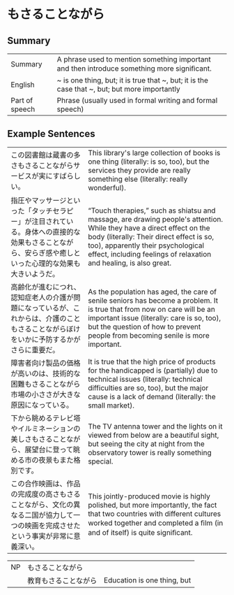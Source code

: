 # もさることながら

## Summary

<table><tr>   <td>Summary</td>   <td>A phrase used to mention something important and then introduce something more signiﬁcant.</td></tr><tr>   <td>English</td>   <td>~ is one thing, but; it is true that ~, but; it is the case that ~, but; but more importantly</td></tr><tr>   <td>Part of speech</td>   <td>Phrase (usually used in formal writing and formal speech)</td></tr></table>

## Example Sentences

<table><tr>   <td>この図書館は蔵書の多さもさることながらサービスが実にすばらしい。</td>   <td>This library's large collection of books is one thing (literally: is so, too), but the services they provide are really something else (literally: really wonderful).</td></tr><tr>   <td>指圧やマッサージといった「タッチセラピー」が注目されている。身体への直接的な効果もさることながら、安らぎ感や癒しといった心理的な効果も大きいようだ。</td>   <td>“Touch therapies,” such as shiatsu and massage, are drawing people's attention. While they have a direct effect on the body (literally: Their direct effect is so, too), apparently their psychological effect, including feelings of relaxation and healing, is also great.</td></tr><tr>   <td>高齢化が進むにつれ、認知症老人の介護が問題になっているが、これからは、介護のこともさることながらぼけをいかに予防するかがさらに重要だ。</td>   <td>As the population has aged, the care of senile seniors has become a problem. It is true that from now on care will be an important issue (literally: care is so, too), but the question of how to prevent people from becoming senile is more important.</td></tr><tr>   <td>障害者向け製品の価格が高いのは、技術的な困難もさることながら市場の小ささが大きな原因になっている。</td>   <td>It is true that the high price of products for the handicapped is (partially) due to technical issues (literally: technical difficulties are so, too), but the major cause is a lack of demand (literally: the small market).</td></tr><tr>   <td>下から眺めるテレビ塔やイルミネーションの美しさもさることながら、展望台に登って眺める市の夜景もまた格別です。</td>   <td>The TV antenna tower and the lights on it viewed from below are a beautiful sight, but seeing the city at night from the observatory tower is really something special.</td></tr><tr>   <td>この合作映画は、作品の完成度の高さもさることながら、文化の異なる二国が協力して一つの映画を完成させたという事実が非常に意義深い。</td>   <td>This jointly-produced movie is highly polished, but more importantly, the fact that two countries with different cultures worked together and completed a ﬁlm (in and of itself) is quite signiﬁcant.</td></tr></table>

<table class="table"><tbody><tr class="tr head"><td class="td"><span class="bold">NP</span></td><td class="td"><span class="concept">もさることながら</span></td><td class="td"></td></tr><tr class="tr"><td class="td"></td><td class="td"><span>教育</span><span class="concept">もさることながら</span></td><td class="td"><span>Education is one thing, but</span></td></tr></tbody></table>

